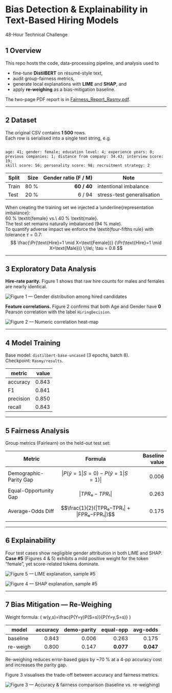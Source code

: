 
# Bias Detection & Explainability in Text-Based Hiring Models  
48-Hour Technical Challenge

## 1  Overview
This repo hosts the code, data-processing pipeline, and analysis used to

* fine-tune **DistilBERT** on résumé-style text,
* audit group-fairness metrics,
* generate local explanations with **LIME** and **SHAP**, and
* apply **re-weighing** as a bias-mitigation baseline.

The two-page PDF report is in [Fairness_Report_Rasmy.pdf](Fairness_Report_Rasmy.pdf).

---

## 2  Dataset

The original CSV contains **1 500** rows.  
Each row is serialised into a single text string, e.g.

```

age: 41; gender: female; education level: 4; experience years: 0;
previous companies: 1; distance from company: 34.43; interview score: 19;
skill score: 56; personality score: 98; recruitment strategy: 2

````

| Split | Size | Gender ratio (F / M) | Note                                |
|-------|-----:|---------------------:|-------------------------------------|
| Train | 80 % | **60 / 40**          | intentional imbalance |
| Test  | 20 % | 6 / 94               | stress-test generalisation |


When creating the training set we injected a \underline{representation imbalance}:  
60 \% \textit{female} vs.\ 40 \% \textit{male}.  
The test set remains naturally imbalanced (94 \% male).  
To quantify adverse impact we enforce the \textit{four-fifths rule} with tolerance $\tau=0.7$:
$$
\frac{\Pr(\text{Hire}=1 \mid X=\text{Female})}
     {\Pr(\text{Hire}=1 \mid X=\text{Male})}
\;\le\; \tau = 0.8
$$  

---

## 3  Exploratory Data Analysis

**Hire-rate parity.** Figure 1 shows that raw hire counts for males and females are nearly identical.

![Figure 1 — Gender distribution among hired candidates](Figures/fig_gender_distribution.png)

**Feature correlations.** Figure 2 confirms that both Age and Gender have **0** Pearson correlation with the label `HiringDecision`.

![Figure 2 — Numeric correlation heat-map](Figures/fig_feature_correlation.png)

---

## 4  Model Training
Base model: `distilbert-base-uncased` (3 epochs, batch 8).  
Checkpoint: `Rasmy/results`.

| metric | value |
|--------|------:|
| accuracy | 0.843 |
| F1       | 0.841 |
| precision| 0.850 |
| recall   | 0.843 |

---

## 5  Fairness Analysis

Group metrics (Fairlearn) on the held-out test set:

| Metric | Formula | Baseline value |
|--------|---------|---------------:|
| Demographic-Parity Gap | $$\| P(ŷ=1\|S=0) − P(ŷ=1\|S=1) \|$$ | 0.006 |
| Equal-Opportunity Gap  | $$\| TPR₀ − TPR₁ \|$$ | 0.263 |
| Average-Odds Diff      | $$\frac{1}{2}(\|TPR₀−TPR₁\| + \|FPR₀−FPR₁\|)$$ | 0.175 |

---

## 6  Explainability

Four test cases show negligible gender attribution in both LIME and SHAP.  
**Case #5** (Figures 4 & 5) exhibits a mild positive weight for the token “female”, yet score-related tokens dominate.

![Figure 5 — LIME explanation, sample #5](Figures/fig_lime_example5.png)

![Figure 4 — SHAP explanation, sample #5](Figures/fig_shap_example5.png)

---

## 7  Bias Mitigation — Re-Weighing

Weight formula: \( w(y,s)=\frac{P(Y=y)P(S=s)}{P(Y=y,S=s)} \)

| model      | accuracy | demo-parity | equal-opp | avg-odds |
|------------|---------:|------------:|----------:|---------:|
| baseline   | 0.843 | 0.006 | 0.263 | 0.175 |
| re-weigh   | 0.800 | 0.147 | **0.077** | **0.047** |

Re-weighing reduces error-based gaps by ~70 % at a 4-pp accuracy cost and increases the parity gap.

Figure 3 visualises the trade-off between accuracy and fairness metrics.

![Figure 3 — Accuracy & fairness comparison (baseline vs. re-weighing)](Figures/fig_accuracy_fairness.png)
